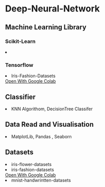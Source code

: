 # Deep-Neural-Network

<h2>Machine Learning Library</h2>
<h3>Scikit-Learn</h3>
<li>
 
 
 </li>




<h3>Tensorflow</h3>
<li>
Iris-Fashion-Datasets
 <br>
 <a href="https://colab.research.google.com/drive/1MtmmG0SxXUHDKwXSvYC2NGzGozpglUaM" >Open With Google Colab </a>
</li>



<h2>Classifier</h2>
<li>
KNN Algorithom, DecisionTree Classifer
</li>

<h2>Data Read and Visualisation</h2>
<li>
MatplotLib, Pandas , Seaborn
</li>

<h2>Datasets</h2>
<li>
iris-flower-datasets
</li>
<li>
iris-fashion-datasets
 <br>
 <a href="https://colab.research.google.com/drive/1MtmmG0SxXUHDKwXSvYC2NGzGozpglUaM" >Open With Google Colab </a>
</li>
<li>
mnist-handwrintten-datasets
</li>

